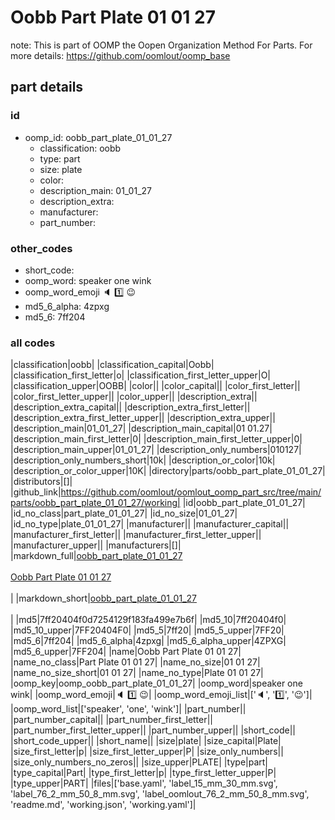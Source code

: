 # Oobb Part Plate 01 01 27  

note: This is part of OOMP the Oopen Organization Method For Parts. For more details: https://github.com/oomlout/oomp_base

##  part details





### id
* oomp_id: oobb_part_plate_01_01_27
  * classification: oobb
  * type: part
  * size: plate
  * color: 
  * description_main: 01_01_27
  * description_extra: 
  * manufacturer: 
  * part_number: 

### other_codes
* short_code: 
* oomp_word: speaker one wink
* oomp_word_emoji :speaker: :one: :wink:
* md5_6_alpha: 4zpxg
* md5_6: 7ff204

### all codes 
|classification|oobb|
|classification_capital|Oobb|
|classification_first_letter|o|
|classification_first_letter_upper|O|
|classification_upper|OOBB|
|color||
|color_capital||
|color_first_letter||
|color_first_letter_upper||
|color_upper||
|description_extra||
|description_extra_capital||
|description_extra_first_letter||
|description_extra_first_letter_upper||
|description_extra_upper||
|description_main|01_01_27|
|description_main_capital|01 01.27|
|description_main_first_letter|0|
|description_main_first_letter_upper|0|
|description_main_upper|01_01_27|
|description_only_numbers|010127|
|description_only_numbers_short|10k|
|description_or_color|10k|
|description_or_color_upper|10K|
|directory|parts/oobb_part_plate_01_01_27|
|distributors|[]|
|github_link|https://github.com/oomlout/oomlout_oomp_part_src/tree/main/parts/oobb_part_plate_01_01_27/working|
|id|oobb_part_plate_01_01_27|
|id_no_class|part_plate_01_01_27|
|id_no_size|01_01_27|
|id_no_type|plate_01_01_27|
|manufacturer||
|manufacturer_capital||
|manufacturer_first_letter||
|manufacturer_first_letter_upper||
|manufacturer_upper||
|manufacturers|[]|
|markdown_full|[oobb_part_plate_01_01_27](https://github.com/oomlout/oomlout_oomp_part_src/tree/main/parts/oobb_part_plate_01_01_27/working)<br>[](https://github.com/oomlout/oomlout_oomp_part_src/tree/main/parts/oobb_part_plate_01_01_27/working)<br>[Oobb Part Plate 01 01 27](https://github.com/oomlout/oomlout_oomp_part_src/tree/main/parts/oobb_part_plate_01_01_27/working)<br><br>|
|markdown_short|[oobb_part_plate_01_01_27](https://github.com/oomlout/oomlout_oomp_part_src/tree/main/parts/oobb_part_plate_01_01_27/working)<br><br>|
|md5|7ff20404f0d7254129f183fa499e7b6f|
|md5_10|7ff20404f0|
|md5_10_upper|7FF20404F0|
|md5_5|7ff20|
|md5_5_upper|7FF20|
|md5_6|7ff204|
|md5_6_alpha|4zpxg|
|md5_6_alpha_upper|4ZPXG|
|md5_6_upper|7FF204|
|name|Oobb Part Plate 01 01 27|
|name_no_class|Part Plate 01 01 27|
|name_no_size|01 01 27|
|name_no_size_short|01 01 27|
|name_no_type|Plate 01 01 27|
|oomp_key|oomp_oobb_part_plate_01_01_27|
|oomp_word|speaker one wink|
|oomp_word_emoji|:speaker: :one: :wink:|
|oomp_word_emoji_list|[':speaker:', ':one:', ':wink:']|
|oomp_word_list|['speaker', 'one', 'wink']|
|part_number||
|part_number_capital||
|part_number_first_letter||
|part_number_first_letter_upper||
|part_number_upper||
|short_code||
|short_code_upper||
|short_name||
|size|plate|
|size_capital|Plate|
|size_first_letter|p|
|size_first_letter_upper|P|
|size_only_numbers||
|size_only_numbers_no_zeros||
|size_upper|PLATE|
|type|part|
|type_capital|Part|
|type_first_letter|p|
|type_first_letter_upper|P|
|type_upper|PART|
|files|['base.yaml', 'label_15_mm_30_mm.svg', 'label_76_2_mm_50_8_mm.svg', 'label_oomlout_76_2_mm_50_8_mm.svg', 'readme.md', 'working.json', 'working.yaml']|
